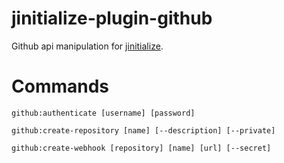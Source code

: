 # jinitialize-plugin-github

Github api manipulation for [jinitialize](https://github.com/nonetallt/jinitialize).

# Commands

```
github:authenticate [username] [password]

github:create-repository [name] [--description] [--private]

github:create-webhook [repository] [name] [url] [--secret]
```
